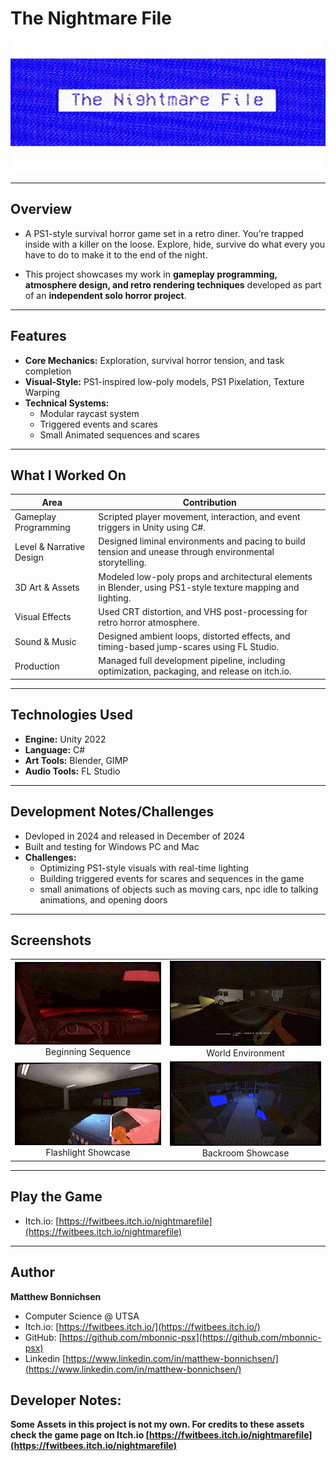 # The Nightmare File

![Banner](https://github.com/mbonnic-psx/unity-game-project-the-nightmare-file/blob/main/Screenshots/Banner%20960x400.gif)

---

## Overview

- A PS1-style survival horror game set in a retro diner. You’re trapped inside with a killer on the loose. Explore, hide, survive do what every you have to do to make it to the end of the night.

- This project showcases my work in **gameplay programming, atmosphere design, and retro rendering techniques** developed as part of an **independent solo horror project**.

--- 

## Features

- **Core Mechanics:** Exploration, survival horror tension, and task completion
- **Visual-Style:** PS1-inspired low-poly models, PS1 Pixelation, Texture Warping
- **Technical Systems:**
  - Modular raycast system
  - Triggered events and scares
  - Small Animated sequences and scares

 ---

 ## What I Worked On

| Area | Contribution |
|------|---------------|
| Gameplay Programming | Scripted player movement, interaction, and event triggers in Unity using C#. |
| Level & Narrative Design | Designed liminal environments and pacing to build tension and unease through environmental storytelling. |
| 3D Art & Assets | Modeled low-poly props and architectural elements in Blender, using PS1-style texture mapping and lighting. |
| Visual Effects | Used CRT distortion, and VHS post-processing for retro horror atmosphere. |
| Sound & Music | Designed ambient loops, distorted effects, and timing-based jump-scares using FL Studio. |
| Production | Managed full development pipeline, including optimization, packaging, and release on itch.io. |


---

## Technologies Used

- **Engine:** Unity 2022
- **Language:** C#
- **Art Tools:** Blender, GIMP
- **Audio Tools:** FL Studio

---

## Development Notes/Challenges

- Devloped in 2024 and released in December of 2024
- Built and testing for Windows PC and Mac
- **Challenges:**
    - Optimizing PS1-style visuals with real-time lighting
    - Building triggered events for scares and sequences in the game
    - small animations of objects such as moving cars, npc idle to talking animations, and opening doors
 
---

## Screenshots

<table>
  <tr>
    <td align="center">
      <img src="https://github.com/mbonnic-psx/unity-game-project-the-nightmare-file/blob/main/Screenshots/Car%20Gif.gif" width="420">
      <br>Beginning Sequence
    </td>
    <td align="center">
      <img src="https://github.com/mbonnic-psx/unity-game-project-the-nightmare-file/blob/main/Screenshots/Enviroment.png" width="420">
      <br>World Environment
    </td>
  </tr>
  <tr>
    <td align="center">
      <img src="https://github.com/mbonnic-psx/unity-game-project-the-nightmare-file/blob/main/Screenshots/Flash%20Gif.gif" width="420">
      <br>Flashlight Showcase
    </td>
    <td align="center">
      <img src="https://github.com/mbonnic-psx/unity-game-project-the-nightmare-file/blob/main/Screenshots/Backroom.png" width="420">
      <br>Backroom Showcase
    </td>
  </tr>
</table>

---

## Play the Game

-  Itch.io: [https://fwitbees.itch.io/nightmarefile](https://fwitbees.itch.io/nightmarefile)

---

## Author

**Matthew Bonnichsen**
- Computer Science @ UTSA
- Itch.io: [https://fwitbees.itch.io/](https://fwitbees.itch.io/)
- GitHub: [https://github.com/mbonnic-psx](https://github.com/mbonnic-psx)
- Linkedin [https://www.linkedin.com/in/matthew-bonnichsen/](https://www.linkedin.com/in/matthew-bonnichsen/)

## Developer Notes:

**Some Assets in this project is not my own. For credits to these assets check the game page on Itch.io [https://fwitbees.itch.io/nightmarefile](https://fwitbees.itch.io/nightmarefile)**
